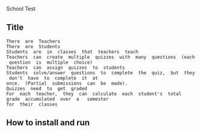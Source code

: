 School Test

## Title 
    
    
    There​ ​ are​ ​ Teachers
    There​ ​ are​ ​ Students
    Students​ ​ are​ ​ in​ ​ classes​ ​ that​ ​ teachers​ ​ teach
    Teachers​ ​ can​ ​ create​ ​ multiple​ ​ quizzes​ ​ with​ ​ many​ ​ questions​ ​ (each​ ​ question​ ​ is​ ​ multiple​ ​ choice)
    Teachers​ ​ can​ ​ assign​ ​ quizzes​ ​ to​ ​ students
    Students​ ​ solve/answer​ ​ questions​ ​ to​ ​ complete​ ​ the​ ​ quiz,​ ​ but​ ​ they​ ​ don't​ ​ have​ ​ to​ ​ complete​ ​ it​ ​ at
    once.​ ​ (Partial​ ​ submissions​ ​ can​ ​ be​ ​ made).
    Quizzes​ ​ need​ ​ to​ ​ get​ ​ graded
    For​ ​ each​ ​ teacher,​ ​ they​ ​ can​ ​ calculate​ ​ each​ ​ student's​ ​ total​ ​ grade​ ​ accumulated​ ​ over​ ​ a ​ ​ semester
    for​ ​ their​ ​ classes
    
    
## How to install and run

    